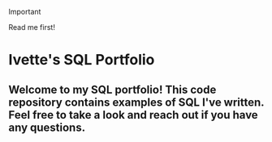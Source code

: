 > [!IMPORTANT] 
> Read me first!

# Ivette's SQL Portfolio
## Welcome to my SQL portfolio! This code repository contains examples of SQL I've written. Feel free to take a look and reach out if you have any questions.
